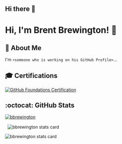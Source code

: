 ## Hi there 👋

<!--
**bbrewington/bbrewington** is a ✨ _special_ ✨ repository because its `README.md` (this file) appears on your GitHub profile.

Here are some ideas to get you started:

- 🔭 I’m currently working on ...
- 🌱 I’m currently learning ...
- 👯 I’m looking to collaborate on ...
- 🤔 I’m looking for help with ...
- 💬 Ask me about ...
- 📫 How to reach me: ...
- 😄 Pronouns: ...
- ⚡ Fun fact: ...
-->

# Hi, I'm Brent Brewington! 👋

## :rocket: About Me

I'm `<someone who is working on his GitHub Profile>`...

## :mortar_board: Certifications

<p align="left">
  <a href="https://www.credly.com/badges/89b9d428-ebcf-4fa4-8791-cfe1d0e4046f" title="GitHub Foundations Certification">
    <img src="https://images.credly.com/size/110x110/images/024d0122-724d-4c5a-bd83-cfe3c4b7a073/image.png"
      alt="GitHub Foundations Certification">
    </img>
  </a>
</p>

## :octocat: GitHub Stats

<p align="left">
  <a href="https://github.com/ryo-ma/github-profile-trophy">
    <img src="https://github-profile-trophy.vercel.app/?username=bbrewington" alt="bbrewington" />
  </a>
</p>

<p>&nbsp;
    <img align="center" src="https://github-readme-stats.vercel.app/api?username=bbrewington&show_icons=true&theme=default&title_color=000000&text_color=000000&bg_color=ffffff&hide_border=true" alt="bbrewington stats card" />
</p>

<p>
    <img align="center" src="https://github-readme-stats.vercel.app/api/top-langs?username=bbrewington&theme=default&title_color=000000&text_color=000000&bg_color=ffffff&hide_border=true&layout=compact" alt="bbrewington stats card" />
</p>

